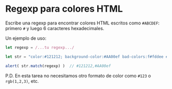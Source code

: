 # Regexp para colores HTML

Escribe una regexp para encontrar colores HTML escritos como `#ABCDEF`: primero `#`  y luego 6 caracteres hexadecimales.

Un ejemplo de uso:

```js
let regexp = /...tu regexp.../

let str = "color:#121212; background-color:#AA00ef bad-colors:f#fddee #fd2 #12345678";

alert( str.match(regexp) )  // #121212,#AA00ef
```

P.D. En esta tarea no necesitamos otro formato de color como `#123` o `rgb(1,2,3)`, etc.
